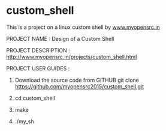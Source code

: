 # custom_shell
This is a project on a linux custom shell by www.myopensrc.in

PROJECT NAME : Design of a Custom Shell

PROJECT DESCRIPTION : http://www.myopensrc.in/projects/custom_shell.html

PROJECT USER GUIDES :

1. Download the source code from GITHUB
    git clone https://github.com/myopensrc2015/custom_shell.git

2. cd custom_shell

3. make

4. ./my_sh

